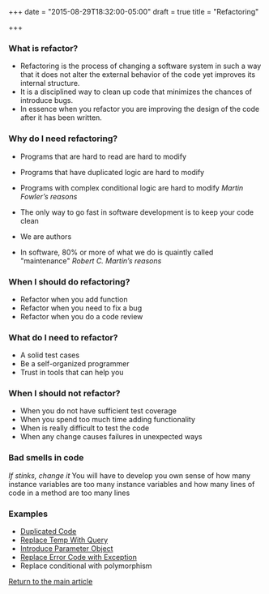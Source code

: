 +++
date = "2015-08-29T18:32:00-05:00"
draft = true
title = "Refactoring"

+++
### What is refactor?
* Refactoring is the process of changing a software system in such a way that it does not alter the external behavior of the code yet improves its internal structure.
* It is a disciplined way to clean up code that minimizes the chances of introduce bugs.
* In essence when you refactor you are improving the design of the code after it has been written.

### Why do I need refactoring?
* Programs that are hard to read are hard to modify
* Programs that have duplicated logic are hard to modify
* Programs with complex conditional logic are hard to modify
*Martin Fowler’s reasons*

* The only way to go fast in software development is to keep your code clean
* We are authors
* In software, 80% or more of what we do is quaintly called "maintenance"
*Robert C. Martin’s reasons*

### When I should do refactoring?
* Refactor when you add function
* Refactor when you need to fix a bug
* Refactor when you do a code review

### What do I need to refactor?
* A solid test cases
* Be a self-organized programmer
* Trust in tools that can help you

### When I should not refactor?
* When you do not have sufficient test coverage
* When you spend too much time adding functionality
* When is really difficult to test the code
* When any change causes failures in unexpected ways

### Bad smells in code
*If stinks, change it*
You will have to develop you own sense of how many instance variables are too many instance variables and how many lines of code in a method are too many lines

### Examples
* [Duplicated Code](/techtalk/duplicated_code)
* [Replace Temp With Query](/techtalk/replace_temp_with_query)
* [Introduce Parameter Object](/techtalk/introduce_parameter_object)
* [Replace Error Code with Exception](/techtalk/replace_error_code_with_exception)
* Replace conditional with polymorphism

[Return to the main article](/techtalk/techtalks)


